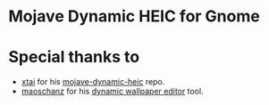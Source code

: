 # Mojave Dynamic HEIC for Gnome



# Special thanks to
* [xtai](https://github.com/xtai) for his [mojave-dynamic-heic](https://github.com/xtai/mojave-dynamic-heic) repo.
* [maoschanz](https://github.com/maoschanz) for his [dynamic wallpaper editor](https://github.com/maoschanz/dynamic-wallpaper-editor) tool.